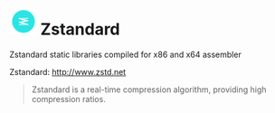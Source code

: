 # ![](../assets/zstd.png) Zstandard

Zstandard static libraries compiled for x86 and x64 assembler 

Zstandard: http://www.zstd.net

> Zstandard is a real-time compression algorithm, providing high compression ratios.
>


